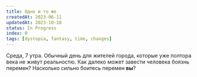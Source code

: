 ```yaml
---
title: Одно и то же
createdAt: 2023-06-11
updatedAt: 2023-10-18
status: In Progress
index: 0
tags: [dystopia, fantasy, time, changes]
---
```


Среда, 7 утра. Обычный день для жителей города, которые уже полтора века не живут реальностю. Как далеко может завести
человека боязнь перемен? Насколько сильно боитесь перемен **вы**?
